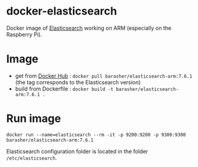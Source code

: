 # docker-elasticsearch

Docker image of [Elasticsearch](https://www.elastic.co/elasticsearch/) working on ARM (especially on the Raspberry Pi).

# Image

- get from [Docker Hub](https://hub.docker.com/r/barasher/elasticsearch-arm/tags) : `docker pull barasher/elasticsearch-arm:7.6.1` (the tag corresponds to the Elasticsearch version)
- build from Dockerfile : `docker build -t barasher/elasticsearch-arm:7.6.1 .`

# Run image

`docker run --name=elasticsearch --rm -it -p 9200:9200 -p 9300:9300 barasher/elasticsearch-arm:7.6.1`

Elasticsearch configuration folder is located in the folder `/etc/elasticsearch`.
